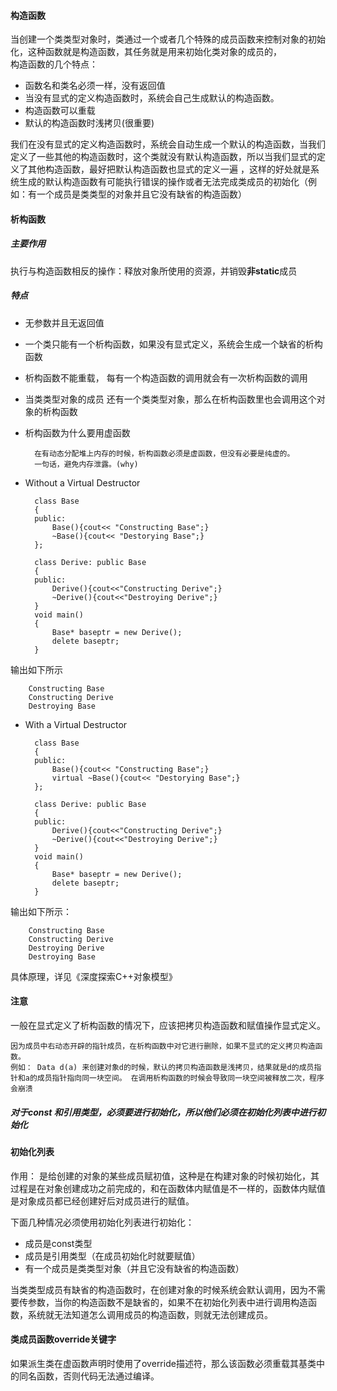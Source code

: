 
#### 构造函数  
当创建一个类类型对象时，类通过一个或者几个特殊的成员函数来控制对象的初始化，这种函数就是构造函数，其任务就是用来初始化类对象的成员的，  
构造函数的几个特点：  
 
*  函数名和类名必须一样，没有返回值
*  当没有显式的定义构造函数时，系统会自己生成默认的构造函数。
*  构造函数可以重载 
*  默认的构造函数时浅拷贝(很重要) 

我们在没有显式的定义构造函数时，系统会自动生成一个默认的构造函数，当我们定义了一些其他的构造函数时，这个类就没有默认构造函数，所以当我们显式的定义了其他构造函数，最好把默认构造函数也显式的定义一遍 ，这样的好处就是系统生成的默认构造函数有可能执行错误的操作或者无法完成类成员的初始化（例如：有一个成员是类类型的对象并且它没有缺省的构造函数） 

#### 析构函数

##### 主要作用
执行与构造函数相反的操作：释放对象所使用的资源，并销毁**非static**成员
##### 特点

* 无参数并且无返回值
* 一个类只能有一个析构函数，如果没有显式定义，系统会生成一个缺省的析构函数
* 析构函数不能重载， 每有一个构造函数的调用就会有一次析构函数的调用
* 当类类型对象的成员 还有一个类类型对象，那么在析构函数里也会调用这个对象的析构函数
* 析构函数为什么要用虚函数
	
		在有动态分配堆上内存的时候，析构函数必须是虚函数，但没有必要是纯虚的。 
		一句话，避免内存泄露。(why)

* Without a Virtual Destructor

		
		class Base
		{
		public:
			Base(){cout<< "Constructing Base";}
			~Base(){cout<< "Destorying Base";}
		};

		class Derive: public Base
		{
		public:
			Derive(){cout<<"Constructing Derive";}
			~Derive(){cout<<"Destroying Derive";}
		}
		void main()
		{
			Base* baseptr = new Derive();
			delete baseptr;
		}
输出如下所示

		Constructing Base
		Constructing Derive
		Destroying Base

* With a Virtual Destructor

		class Base
		{
		public:
			Base(){cout<< "Constructing Base";}
			virtual ~Base(){cout<< "Destorying Base";}
		};

		class Derive: public Base
		{
		public:
			Derive(){cout<<"Constructing Derive";}
			~Derive(){cout<<"Destroying Derive";}
		}
		void main()
		{
			Base* baseptr = new Derive();
			delete baseptr;
		}
输出如下所示：

		Constructing Base
		Constructing Derive
		Destroying Derive
		Destroying Base

具体原理，详见《深度探索C++对象模型》

#### 注意
一般在显式定义了析构函数的情况下，应该把拷贝构造函数和赋值操作显式定义。
	
	因为成员中右动态开辟的指针成员，在析构函数中对它进行删除，如果不显式的定义拷贝构造函数。
	例如： Data d(a) 来创建对象d的时候，默认的拷贝构造函数是浅拷贝，结果就是d的成员指针和a的成员指针指向同一块空间。 在调用析构函数的时候会导致同一块空间被释放二次，程序会崩溃
	

#####  对于const 和引用类型，必须要进行初始化，所以他们必须在初始化列表中进行初始化
#### 初始化列表
作用： 是给创建的对象的某些成员赋初值，这种是在构建对象的时候初始化，其过程是在对象创建成功之前完成的，和在函数体内赋值是不一样的，函数体内赋值是对象成员都已经创建好后对成员进行的赋值。

下面几种情况必须使用初始化列表进行初始化： 

* 成员是const类型
* 成员是引用类型（在成员初始化时就要赋值）
* 有一个成员是类类型对象（并且它没有缺省的构造函数） 

当类类型成员有缺省的构造函数时，在创建对象的时候系统会默认调用，因为不需要传参数，当你的构造函数不是缺省的，如果不在初始化列表中进行调用构造函数，系统就无法知道怎么调用成员的构造函数，则就无法创建成员。


#### 类成员函数override关键字
如果派生类在虚函数声明时使用了override描述符，那么该函数必须重载其基类中的同名函数，否则代码无法通过编译。




